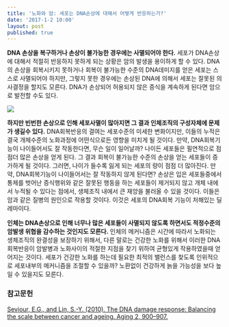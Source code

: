 ```yaml
---
title: '노화와 암: 세포는 DNA손상에 대해서 어떻게 반응하는가?'
date: '2017-1-2 10:00'
layout: post
published: true
---
```


**DNA 손상을 복구하거나 손상이 불가능한 경우에는 사멸되어야 한다.** 
세포가 DNA손상에 대해서 적절히 반응하지 못하게 되는 상황은 암의 발생을 용이하게 할 수 있다. DNA의 손상을 회복시키지 못하거나 회복이 불가능한 수준의 DNA데미지를 얻은 세포는 스스로 사멸되어야 하지만, 그렇지 못한 경우에는 손상된 DNA에 의해서 세포는 잘못된 의사결정을 할지도 모른다. DNA가 손상되어 허용되지 않은 증식을 계속하게 된다면 암으로 발전할 수도 있다. 

![](https://www.dropbox.com/s/5og98l1lviis7qh/screenshot%202017-01-02%2014.13.17.png?dl=1)

**하지만 빈번한 손상으로 인해 세포사멸이 많아지면 그 결과 인체조직의 구성자체에 문제가 생길수 있다.** DNA회복반응의 결여는 세포수준의 미세한 변화이지만, 이들의 누적은 결국 개체수준의 노화과정에 어떤식으로든 영향을 미치게 될 것이다. 만약, DNA회복기능이 나이들어서도 잘 작동한다면, 무슨 일이 일어날까? 나이든 세포들은 필연적으로 점점더 많은 손상을 얻게 된다. 그 결과 회복이 불가능한 수준의 손상을 얻는 세포들이 증가하게 될 것이다. 그러면, 나이가 들수록 잃게 되는 세포의 량이 점점 더 많아진다. 만약, DNA회복기능이 나이들어서는 잘 작동하지 않게 된다면? 손상은 입은 세포들중에서 통제를 벗어난 증식행위와 같은 잘못된 행동을 하는 세포들이 제거되지 않고 개체 내에서 누적될 수 있다는 점에서, 생체조직 내에서 큰 재앙을 불러올 수 있을 것이다. 이들은 암과 같은 질병의 원인으로 작용할 것이다. 이것은 세포의 DNA회복 기능이 처해있는 딜레마이다. 

**인체는 DNA손상으로 인해 너무나 많은 세포들이 사멸되지 않도록 하면서도 적정수준의 암발생 위협을 감수하는 것인지도 모른다.** 인체의 메커니즘은 시간에 따라서 노화되는 생체조직의 완결성을 보장하기 위해서, 다른 말로는 건강한 노화를 위해서 이러한 DNA회복반응이 암발병과 노화사이의 적절한 지점을 찾기 위하여 균형있게 작용하였을때 얻어지는 것이다. 세포가 건강한 노화를 하는데 필요한 최적의 밸런스를 찾도록 인위적으로 세포내부의 메커니즘을 조절할 수 있을까? 노환없이 건강하게 늙을 가능성을 보다 높일 수 있을지도 모른다. 

### 참고문헌
[Seviour, E.G., and Lin, S.-Y. (2010). The DNA damage response: Balancing the scale between cancer and ageing. Aging 2, 900–907.](https://www.dropbox.com/s/u8xcna8t0qq5jdq/Seviour%20%EA%B7%B8%EB%A6%AC%EA%B3%A0%20Lin%20-%202010%20-%20The%20DNA%20damage%20response%20Balancing%20the%20scale%20betwe.pdf?dl=0)
